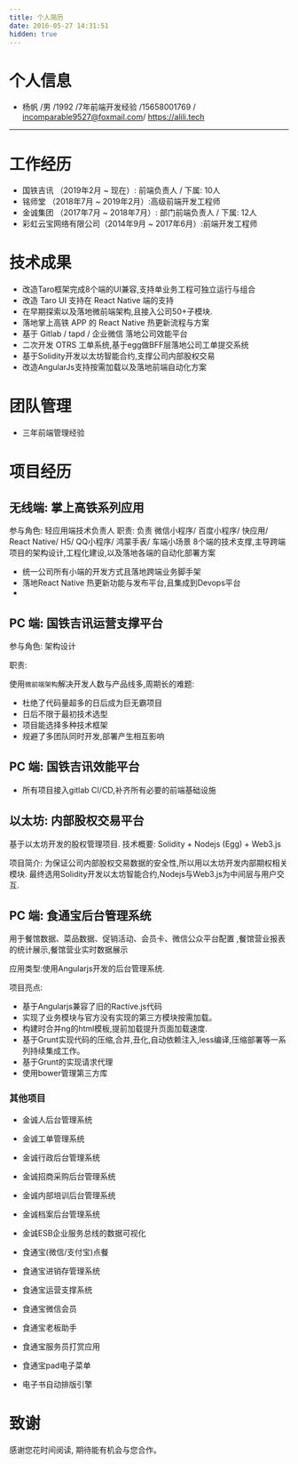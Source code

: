 ```yaml
---
title: 个人简历
date: 2016-05-27 14:31:51
hidden: true
---
```

# 个人信息

 - 杨帆 /男 /1992 /7年前端开发经验 /15658001769 / incomparable9527@foxmail.com/ https://alili.tech

---
# 工作经历
* 国铁吉讯 （2019年2月 ~ 现在）: 前端负责人 / 下属: 10人
* 铭师堂 （2018年7月 ~ 2019年2月）:高级前端开发工程师
* 金诚集团 （2017年7月 ~ 2018年7月）: 部门前端负责人 / 下属: 12人
* 彩虹云宝网络有限公司（2014年9月 ~ 2017年6月）:前端开发工程师

# 技术成果
* 改造Taro框架完成8个端的UI兼容,支持单业务工程可独立运行与组合
* 改造 Taro UI 支持在 React Native 端的支持
* 在早期探索以及落地微前端架构,且接入公司50+子模块.
* 落地掌上高铁 APP 的 React Native 热更新流程与方案
* 基于 Gitlab / tapd / 企业微信 落地公司效能平台
* 二次开发 OTRS 工单系统,基于egg做BFF层落地公司工单提交系统
* 基于Solidity开发以太坊智能合约,支撑公司内部股权交易
* 改造AngularJs支持按需加载以及落地前端自动化方案


# 团队管理
* 三年前端管理经验

# 项目经历

## 无线端:  掌上高铁系列应用
参与角色: 轻应用端技术负责人
职责: 负责 微信小程序/ 百度小程序/ 快应用/ React Native/ H5/ QQ小程序/ 鸿蒙手表/ 车端小场景 8个端的技术支撑,主导跨端项目的架构设计,工程化建设,以及落地各端的自动化部署方案

* 统一公司所有小端的开发方式且落地跨端业务脚手架
* 落地React Native 热更新功能与发布平台,且集成到Devops平台
* 

## PC 端: 国铁吉讯运营支撑平台
参与角色: 架构设计

职责:  

使用`微前端架构`解决开发人数与产品线多,周期长的难题:

- 杜绝了代码量超多的日后成为巨无霸项目
- 日后不限于最初技术选型
- 项目能选择多种技术框架
- 规避了多团队同时开发,部署产生相互影响


## PC 端: 国铁吉讯效能平台

* 所有项目接入gitlab CI/CD,补齐所有必要的前端基础设施

## 以太坊: 内部股权交易平台
基于以太坊开发的股权管理项目.
技术概要: Solidity + Nodejs (Egg) + Web3.js

项目简介:
为保证公司内部股权交易数据的安全性,所以用以太坊开发内部期权相关模块.
最终选用Solidity开发以太坊智能合约,Nodejs与Web3.js为中间层与用户交互.


## PC 端: 食通宝后台管理系统
用于餐馆数据、菜品数据、促销活动、会员卡、微信公众平台配置 ,餐馆营业报表的统计展示,餐馆营业实时数据展示

应用类型:使用Angularjs开发的后台管理系统.

项目亮点:

- 基于Angularjs兼容了旧的Ractive.js代码
- 实现了业务模块与官方没有实现的第三方模块按需加载。
- 构建时合并ng的html模板,提前加载提升页面加载速度.
- 基于Grunt实现代码的压缩,合并,丑化,自动依赖注入,less编译,压缩部署等一系列持续集成工作。
- 基于Grunt的实现请求代理
- 使用bower管理第三方库


### 其他项目
- 金诚人后台管理系统
- 金诚工单管理系统
- 金诚行政后台管理系统 
- 金诚招商采购后台管理系统 
- 金诚内部培训后台管理系统
- 金诚档案后台管理系统 
- 金诚ESB企业服务总线的数据可视化

- 食通宝(微信/支付宝)点餐 
- 食通宝进销存管理系统
- 食通宝运营支撑系统
- 食通宝微信会员
- 食通宝老板助手
- 食通宝服务员打赏应用
- 食通宝pad电子菜单
- 电子书自动排版引擎


# 致谢
感谢您花时间阅读,
期待能有机会与您合作。
